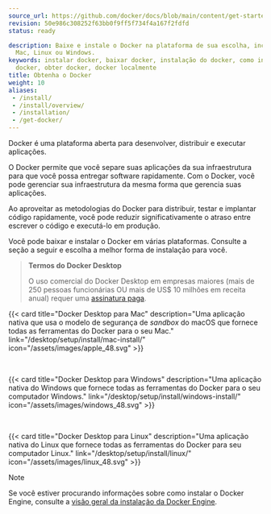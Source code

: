 ```yaml
---
source_url: https://github.com/docker/docs/blob/main/content/get-started/get-docker.md
revision: 50e986c308252f63bb0f9ff5f734f4a167f2fdfd
status: ready

description: Baixe e instale o Docker na plataforma de sua escolha, incluindo
  Mac, Linux ou Windows.
keywords: instalar docker, baixar docker, instalação do docker, como instalar
  docker, obter docker, docker localmente
title: Obtenha o Docker
weight: 10
aliases:
 - /install/
 - /install/overview/
 - /installation/
 - /get-docker/
---
```


Docker é uma plataforma aberta para desenvolver, distribuir e executar
aplicações.

O Docker permite que você separe suas aplicações da sua infraestrutura para que
você possa entregar software rapidamente.
Com o Docker, você pode gerenciar sua infraestrutura da mesma forma que gerencia
suas aplicações.

Ao aproveitar as metodologias do Docker para distribuir, testar e implantar
código rapidamente, você pode reduzir significativamente o atraso entre escrever
o código e executá-lo em produção.

Você pode baixar e instalar o Docker em várias plataformas.
Consulte a seção a seguir e escolha a melhor forma de instalação para você.

> **Termos do Docker Desktop**
>
> O uso comercial do Docker Desktop em empresas maiores (mais de 250 pessoas
> funcionárias OU mais de US$ 10 milhões em receita anual) requer uma
> [assinatura paga](https://www.docker.com/pricing/).

{{< card
  title="Docker Desktop para Mac"
  description="Uma aplicação nativa que usa o modelo de segurança de _sandbox_ do macOS que fornece todas as ferramentas do Docker para o seu Mac."
  link="/desktop/setup/install/mac-install/"
  icon="/assets/images/apple_48.svg" >}}

<br>

{{< card
  title="Docker Desktop para Windows"
  description="Uma aplicação nativa do Windows que fornece todas as ferramentas do Docker para o seu computador Windows."
  link="/desktop/setup/install/windows-install/"
  icon="/assets/images/windows_48.svg" >}}

<br>

{{< card
  title="Docker Desktop para Linux"
  description="Uma aplicação nativa do Linux que fornece todas as ferramentas do Docker para seu computador Linux."
  link="/desktop/setup/install/linux/"
  icon="/assets/images/linux_48.svg" >}}

> [!NOTE]
>
> Se você estiver procurando informações sobre como instalar o Docker Engine,
> consulte a [visão geral da instalação da Docker Engine](/engine/install/).
